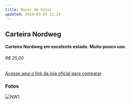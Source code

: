 ```yaml
---
title: Bazar do Vital
updated: 2019-03-03 11:24
---
```


<div class="divider"></div>

## Carteira Nordweg

#### Carteira Nordweg em excelente estado. Muito pouco uso.

###### R$ 25,00

[Acesse aqui o link da loja oficial para comparar](https://www.nordweg.com/products/carteira-de-couro-compacta-party-wallet-nw009?taxon_id=24)

### Fotos

![NW1](../assets/bazar/NW1.jpg)


